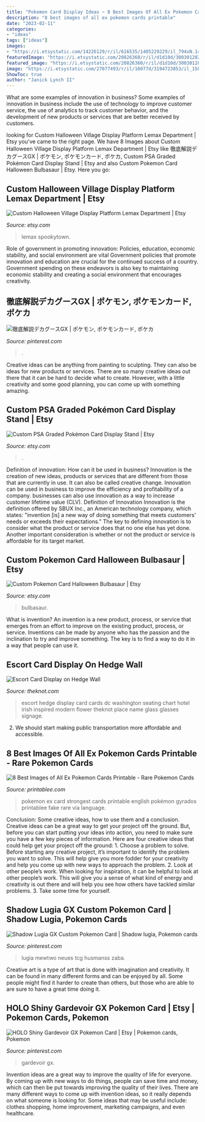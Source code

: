 ```yaml
---
title: "Pokemon Card Display Ideas ~ 8 Best Images Of All Ex Pokemon Cards Printable"
description: "8 best images of all ex pokemon cards printable"
date: "2023-02-11"
categories:
- "ideas"
tags: ["ideas"]
images:
- "https://i.etsystatic.com/14226129/r/il/616535/1405229229/il_794xN.1405229229_zgtj.jpg"
featuredImage: "https://i.etsystatic.com/20826360/r/il/d1d10d/3003012824/il_1588xN.3003012824_gc9u.jpg"
featured_image: "https://i.etsystatic.com/20826360/r/il/d1d10d/3003012824/il_1588xN.3003012824_gc9u.jpg"
image: "https://i.etsystatic.com/27077493/r/il/16077d/3194723853/il_1588xN.3194723853_jhxm.jpg"
ShowToc: true
author: "Janick Lynch II"
---
```



What are some examples of innovation in business?
Some examples of innovation in business include the use of technology to improve customer service, the use of analytics to track customer behavior, and the development of new products or services that are better received by customers.

	

		
looking for Custom Halloween Village Display Platform Lemax Department | Etsy you've came to the right page. We have 8 Images about Custom Halloween Village Display Platform Lemax Department | Etsy like 徹底解説デカグースGX | ポケモン, ポケモンカード, ポケカ, Custom PSA Graded Pokémon Card Display Stand | Etsy and also Custom Pokemon Card Halloween Bulbasaur | Etsy. Here you go:
		
    
## Custom Halloween Village Display Platform Lemax Department | Etsy

<img loading=lazy src="https://i.etsystatic.com/14226129/r/il/616535/1405229229/il_794xN.1405229229_zgtj.jpg" onerror="this.onerror=null;this.src='https://tse3.mm.bing.net/th?id=OIP.cj-bVTg-ygfvX6r_00gkXAHaHa&amp;pid=15.1';" alt="Custom Halloween Village Display Platform Lemax Department | Etsy">

_Source: etsy.com_

>lemax spookytown. 

	

Role of government in promoting innovation: Policies, education, economic stability, and social environment are vital
Government policies that promote innovation and education are crucial for the continued success of a country. Government spending on these endeavors is also key to maintaining economic stability and creating a social environment that encourages creativity.

    
## 徹底解説デカグースGX | ポケモン, ポケモンカード, ポケカ

<img loading=lazy src="https://i.pinimg.com/736x/29/bb/cf/29bbcf3a2cee270db86affd7e18e4b75--products-pokemon.jpg" onerror="this.onerror=null;this.src='https://tse2.mm.bing.net/th?id=OIP.ywVoCyfLW11EiNvya81YugAAAA&amp;pid=15.1';" alt="徹底解説デカグースGX | ポケモン, ポケモンカード, ポケカ">

_Source: pinterest.com_

>. 

	

Creative ideas can be anything from painting to sculpting. They can also be ideas for new products or services. There are so many creative ideas out there that it can be hard to decide what to create. However, with a little creativity and some good planning, you can come up with something amazing.

    
## Custom PSA Graded Pokémon Card Display Stand | Etsy

<img loading=lazy src="https://i.etsystatic.com/27077493/r/il/16077d/3194723853/il_1588xN.3194723853_jhxm.jpg" onerror="this.onerror=null;this.src='https://tse2.mm.bing.net/th?id=OIP.Ogo3oKfxoewB-r30Ukn0kQHaJ3&amp;pid=15.1';" alt="Custom PSA Graded Pokémon Card Display Stand | Etsy">

_Source: etsy.com_

>. 

	

Definition of innovation: How can it be used in business?
Innovation is the creation of new ideas, products or services that are different from those that are currently in use. It can also be called creative change. Innovation can be used in business to improve the efficiency and profitability of a company. businesses can also use innovation as a way to increase customer lifetime value (CLV). Definition of Innovation
Innovation is the definition offered by SBUX Inc., an American technology company, which states: "invention [is] a new way of doing something that meets customers' needs or exceeds their expectations." The key to defining innovation is to consider what the product or service does that no one else has yet done. Another important consideration is whether or not the product or service is affordable for its target market.

    
## Custom Pokemon Card Halloween Bulbasaur | Etsy

<img loading=lazy src="https://i.etsystatic.com/20826360/r/il/d1d10d/3003012824/il_1588xN.3003012824_gc9u.jpg" onerror="this.onerror=null;this.src='https://tse3.mm.bing.net/th?id=OIP.X49tbLk_1dQmcrKsKpwVSwHaJ3&amp;pid=15.1';" alt="Custom Pokemon Card Halloween Bulbasaur | Etsy">

_Source: etsy.com_

>bulbasaur. 

	

What is invention?
An invention is a new product, process, or service that emerges from an effort to improve on the existing product, process, or service. Inventions can be made by anyone who has the passion and the inclination to try and improve something. The key is to find a way to do it in a way that people can use it.

    
## Escort Card Display On Hedge Wall

<img loading=lazy src="https://apis.xogrp.com/media-api/images/a9397252-5724-11e5-9816-22000aa61a3e" onerror="this.onerror=null;this.src='https://tse3.mm.bing.net/th?id=OIP.RQ8KZZWQErICS5l4-9y4ugHaLH&amp;pid=15.1';" alt="Escort Card Display on Hedge Wall">

_Source: theknot.com_

>escort hedge display card cards dc washington seating chart hotel irish inspired modern flower theknot place name glass glasses signage. 

	

2. We should start making public transportation more affordable and accessible.

    
## 8 Best Images Of All Ex Pokemon Cards Printable - Rare Pokemon Cards

<img loading=lazy src="http://www.printablee.com/postpic/2010/10/strongest-pokemon-card-ex_272370.jpg" onerror="this.onerror=null;this.src='https://tse1.mm.bing.net/th?id=OIP.nAUK0snalE4tBKUAjk2t6AHaKW&amp;pid=15.1';" alt="8 Best Images of All Ex Pokemon Cards Printable - Rare Pokemon Cards">

_Source: printablee.com_

>pokemon ex card strongest cards printable english pokémon gyrados printablee fake rare via language. 

	

Conclusion: Some creative ideas, how to use them and a conclusion.
Creative ideas can be a great way to get your project off the ground. But, before you can start putting your ideas into action, you need to make sure you have a few key pieces of information. Here are four creative ideas that could help get your project off the ground: 1. Choose a problem to solve. Before starting any creative project, it’s important to identify the problem you want to solve. This will help give you more fodder for your creativity and help you come up with new ways to approach the problem. 2. Look at other people’s work. When looking for inspiration, it can be helpful to look at other people’s work. This will give you a sense of what kind of energy and creativity is out there and will help you see how others have tackled similar problems. 3. Take some time for yourself.

    
## Shadow Lugia GX Custom Pokemon Card | Shadow Lugia, Pokemon Cards

<img loading=lazy src="https://i.pinimg.com/736x/62/b6/40/62b640d37eafc9554cc953a7eb039070.jpg" onerror="this.onerror=null;this.src='https://tse3.mm.bing.net/th?id=OIP.TIdOwj-TFaHOC_taQepxTgHaKW&amp;pid=15.1';" alt="Shadow Lugia GX Custom Pokemon Card | Shadow lugia, Pokemon cards">

_Source: pinterest.com_

>lugia mewtwo neues tcg husmanss zaba. 

	

Creative art is a type of art that is done with imagination and creativity. It can be found in many different forms and can be enjoyed by all. Some people might find it harder to create than others, but those who are able to are sure to have a great time doing it.

    
## HOLO Shiny Gardevoir GX Pokemon Card | Etsy | Pokemon Cards, Pokemon

<img loading=lazy src="https://i.pinimg.com/736x/e4/12/7d/e4127d40edbe8909487252bd6f639c95.jpg" onerror="this.onerror=null;this.src='https://tse2.mm.bing.net/th?id=OIP.hkjHDynUDjn4vdVfwICLSQHaJ3&amp;pid=15.1';" alt="HOLO Shiny Gardevoir GX Pokemon Card | Etsy | Pokemon cards, Pokemon">

_Source: pinterest.com_

>gardevoir gx. 

	

Invention ideas are a great way to improve the quality of life for everyone. By coming up with new ways to do things, people can save time and money, which can then be put towards improving the quality of their lives. There are many different ways to come up with invention ideas, so it really depends on what someone is looking for. Some ideas that may be useful include: clothes shopping, home improvement, marketing campaigns, and even healthcare.

